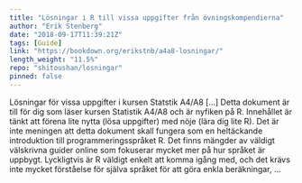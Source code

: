 ```yaml
---
title: "Lösningar i R till vissa uppgifter från övningskompendierna"
author: "Erik Stenberg"
date: "2018-09-17T11:39:21Z"
tags: [Guide]
link: "https://bookdown.org/erikstnb/a4a8-losningar/"
length_weight: "11.5%"
repo: "shitoushan/losningar"
pinned: false
---
```


Lösningar för vissa uppgifter i kursen Statstik A4/A8 [...] Detta dokument är till för dig som läser kursen Statistik A4/A8 och är nyfiken på R. Innehållet är tänkt att förena lite nytta (lösa uppgifter) med nöje (lära dig lite R). Det är inte meningen att detta dokument skall fungera som en heltäckande introduktion till programmeringsspråket R. Det finns mängder av väldigt välskrivna guider online som fokuserar mycket mer på hur språket är uppbygt. Lyckligtvis är R väldigt enkelt att komma igång med, och det krävs inte mycket förståelse för själva språket för att göra enkla beräkningar, ...
